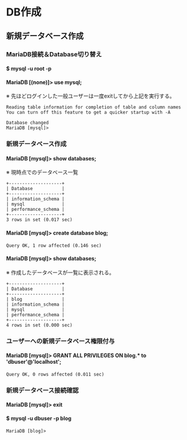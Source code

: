 # DB作成

## 新規データベース作成

### MariaDB接続＆Database切り替え
#### $ mysql -u root -p
#### MariaDB [(none)]> use mysql;
※ 先ほどログインした一般ユーザーは一度exitしてから上記を実行する。

    Reading table information for completion of table and column names
    You can turn off this feature to get a quicker startup with -A

    Database changed
    MariaDB [mysql]>

### 新規データベース作成
#### MariaDB [mysql]> show databases;
※ 現時点でのデータベース一覧  

    +--------------------+
    | Database           |
    +--------------------+
    | information_schema |
    | mysql              |
    | performance_schema |
    +--------------------+
    3 rows in set (0.017 sec)

#### MariaDB [mysql]> create database blog;

    Query OK, 1 row affected (0.146 sec)

#### MariaDB [mysql]> show databases;
※ 作成したデータベースが一覧に表示される。  

    +--------------------+
    | Database           |
    +--------------------+
    | blog               |
    | information_schema |
    | mysql              |
    | performance_schema |
    +--------------------+
    4 rows in set (0.000 sec)

### ユーザーへの新規データベース権限付与
#### MariaDB [mysql]> GRANT ALL PRIVILEGES ON blog.* to 'dbuser'@'localhost';

    Query OK, 0 rows affected (0.011 sec)

### 新規データベース接続確認
#### MariaDB [mysql]> exit
#### $ mysql -u dbuser -p blog

    MariaDB [blog]>